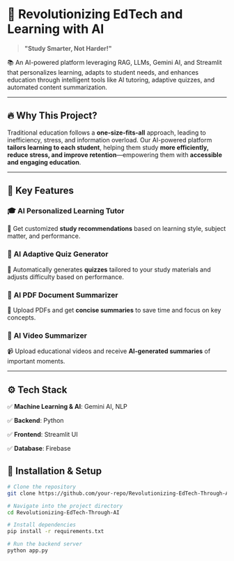 # 🚀 Revolutionizing EdTech and Learning with AI  

> **"Study Smarter, Not Harder!"**  

📚 An AI-powered platform leveraging RAG, LLMs, Gemini AI, and Streamlit that personalizes learning, adapts to student needs, and enhances education through intelligent tools like AI tutoring, adaptive quizzes, and automated content summarization.  

---

## 🔥 Why This Project?  

Traditional education follows a **one-size-fits-all** approach, leading to inefficiency, stress, and information overload. Our AI-powered platform **tailors learning to each student**, helping them study **more efficiently, reduce stress, and improve retention**—empowering them with **accessible and engaging education**.  

---

## 🌟 Key Features  

### 🎓 **AI Personalized Learning Tutor**  
🤖 Get customized **study recommendations** based on learning style, subject matter, and performance.  

### 📝 **AI Adaptive Quiz Generator**  
🎯 Automatically generates **quizzes** tailored to your study materials and adjusts difficulty based on performance.  

### 📄 **AI PDF Document Summarizer**  
📖 Upload PDFs and get **concise summaries** to save time and focus on key concepts.  

### 🎥 **AI Video Summarizer**  
📹 Upload educational videos and receive **AI-generated summaries** of important moments.  

---

## ⚙️ Tech Stack  

✅ **Machine Learning & AI**: Gemini AI, NLP 

✅ **Backend**: Python 

✅ **Frontend**: Streamlit UI

✅ **Database**: Firebase 


## 🚀 Installation & Setup  

```bash
# Clone the repository
git clone https://github.com/your-repo/Revolutionizing-EdTech-Through-AI.git

# Navigate into the project directory
cd Revolutionizing-EdTech-Through-AI

# Install dependencies
pip install -r requirements.txt

# Run the backend server
python app.py




